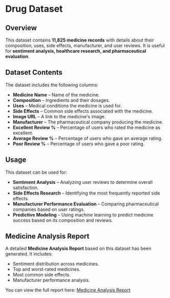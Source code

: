 # Drug Dataset

## Overview
This dataset contains **11,825 medicine records** with details about their composition, uses, side effects, manufacturer, and user reviews. It is useful for **sentiment analysis, healthcare research, and pharmaceutical evaluation**.

## Dataset Contents
The dataset includes the following columns:

- **Medicine Name** – Name of the medicine.
- **Composition** – Ingredients and their dosages.
- **Uses** – Medical conditions the medicine is used for.
- **Side Effects** – Common side effects associated with the medicine.
- **Image URL** – A link to the medicine's image.
- **Manufacturer** – The pharmaceutical company producing the medicine.
- **Excellent Review %** – Percentage of users who rated the medicine as excellent.
- **Average Review %** – Percentage of users who gave an average rating.
- **Poor Review %** – Percentage of users who gave a poor rating.

## Usage
This dataset can be used for:
- **Sentiment Analysis** – Analyzing user reviews to determine overall satisfaction.
- **Side Effects Research** – Identifying the most frequently reported side effects.
- **Manufacturer Performance Evaluation** – Comparing pharmaceutical companies based on user ratings.
- **Predictive Modeling** – Using machine learning to predict medicine success based on its composition and reviews.

## Medicine Analysis Report
A detailed **Medicine Analysis Report** based on this dataset has been generated. It includes:
- Sentiment distribution across medicines.
- Top and worst-rated medicines.
- Most common side effects.
- Manufacturer performance analysis.

You can view the full report here:
[Medicine Analysis Report](https://keerthanachoutha23.github.io/pharmaceutical-data-analytics/)
